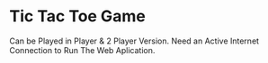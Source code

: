 # Tic Tac Toe Game 
Can be Played in Player & 2 Player Version.
Need an Active Internet Connection to Run The Web Aplication.
